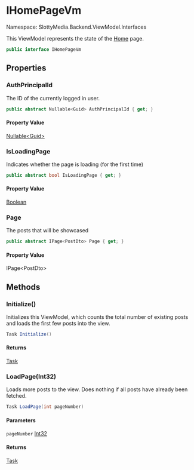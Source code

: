 # IHomePageVm

Namespace: SlottyMedia.Backend.ViewModel.Interfaces

This ViewModel represents the state of the [Home](./slottymedia.components.pages.home.md) page.

```csharp
public interface IHomePageVm
```

## Properties

### **AuthPrincipalId**

The ID of the currently logged in user.

```csharp
public abstract Nullable<Guid> AuthPrincipalId { get; }
```

#### Property Value

[Nullable&lt;Guid&gt;](https://docs.microsoft.com/en-us/dotnet/api/system.nullable-1)<br>

### **IsLoadingPage**

Indicates whether the page is loading (for the first time)

```csharp
public abstract bool IsLoadingPage { get; }
```

#### Property Value

[Boolean](https://docs.microsoft.com/en-us/dotnet/api/system.boolean)<br>

### **Page**

The posts that will be showcased

```csharp
public abstract IPage<PostDto> Page { get; }
```

#### Property Value

IPage&lt;PostDto&gt;<br>

## Methods

### **Initialize()**

Initializes this ViewModel, which counts the total number of existing posts and loads the first few
 posts into the view.

```csharp
Task Initialize()
```

#### Returns

[Task](https://docs.microsoft.com/en-us/dotnet/api/system.threading.tasks.task)<br>

### **LoadPage(Int32)**

Loads more posts to the view. Does nothing if all posts have already been fetched.

```csharp
Task LoadPage(int pageNumber)
```

#### Parameters

`pageNumber` [Int32](https://docs.microsoft.com/en-us/dotnet/api/system.int32)<br>

#### Returns

[Task](https://docs.microsoft.com/en-us/dotnet/api/system.threading.tasks.task)<br>
